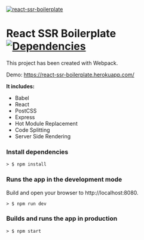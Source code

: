[![react-ssr-boilerplate](https://i.imgur.com/YbNmbKJ.png)](https://react-ssr-boilerplate.herokuapp.com/)

# React SSR Boilerplate [![Dependencies](https://david-dm.org/luangjokaj/react-ssr-boilerplate.svg)](https://david-dm.org/luangjokaj/react-ssr-boilerplate)
This project has been created with Webpack. 

Demo: https://react-ssr-boilerplate.herokuapp.com/

**It includes:**
- Babel
- React
- PostCSS
- Express
- Hot Module Replacement
- Code Splitting
- Server Side Rendering

### Install dependencies
```
> $ npm install
```

### Runs the app in the development mode
Build and open your browser to http://localhost:8080.
```
> $ npm run dev
```

### Builds and runs the app in production
```
> $ npm start
```